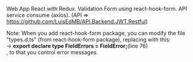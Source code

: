 Web App React with Redux. Validation Form using react-hook-form.
API service consume (axios). (API => https://github.com/LuisEdMB/API.Backend.JWT.Restful)

Note: When you add react-hook-form package, you can modify the file "types.d.ts" (from react-hook-form package), replacing with this:</br>
-> <b>export declare type FieldErrors<FormValues> = FieldError<FormValues>;</b>(line 76)</br>
, to that you control error messages.
